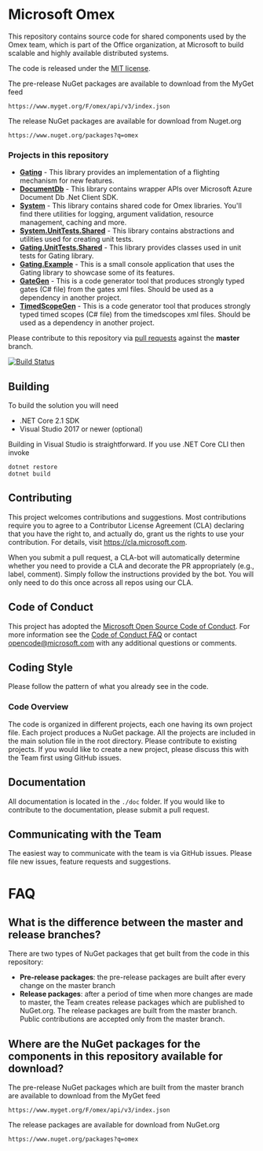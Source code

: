 # Microsoft Omex

This repository contains source code for shared components used by the Omex team, which is part of the Office organization, at Microsoft to build scalable and highly available distributed systems.

The code is released under the [MIT license](https://github.com/microsoft/Omex/blob/master/LICENSE).

The pre-release NuGet packages are available to download from the MyGet feed

    https://www.myget.org/F/omex/api/v3/index.json


The release NuGet packages are available for download from Nuget.org

    https://www.nuget.org/packages?q=omex


### Projects in this repository

* [__Gating__](https://github.com/microsoft/Omex/tree/master/src/Gating) - This library provides an implementation of a flighting mechanism for new features.
* [__DocumentDb__](https://github.com/microsoft/Omex/tree/master/src/DocumentDb) - This library contains wrapper APIs over Microsoft Azure Document Db .Net Client SDK.
* [__System__](https://github.com/microsoft/Omex/tree/master/src/System) - This library contains shared code for Omex libraries. You'll find there utilities for logging,
argument validation, resource management, caching and more.
* [__System.UnitTests.Shared__](https://github.com/microsoft/Omex/tree/master/src/System.UnitTests.Shared) - This library contains abstractions and utilities used for creating unit tests.
* [__Gating.UnitTests.Shared__](https://github.com/microsoft/Omex/tree/master/src/Gating.UnitTests.Shared) - This library provides classes used in unit tests for Gating library.
* [__Gating.Example__](https://github.com/microsoft/Omex/tree/master/src/Gating.Example) - This is a small console application that uses the Gating library to showcase some of its features.
* [__GateGen__](https://github.com/microsoft/Omex/tree/master/src/CodeGenerators/GateGen) - This is a code generator tool that produces strongly typed gates (C# file) from the gates xml files. Should be used as a dependency in another project.
* [__TimedScopeGen__](https://github.com/microsoft/Omex/tree/master/src/CodeGenerators/TimedScopeGen) - This is a code generator tool that produces strongly typed timed scopes (C# file) from the timedscopes xml files. Should be used as a dependency in another project.

Please contribute to this repository via [pull requests](https://github.com/Microsoft/Omex/pulls) against the __master__ branch.

[![Build Status](https://dev.azure.com/ms/Omex/_apis/build/status/Microsoft.Omex?branchName=master)](https://dev.azure.com/ms/Omex/_build/latest?definitionId=73&branchName=master)

## Building

To build the solution you will need

* .NET Core 2.1 SDK
* Visual Studio 2017 or newer (optional)

Building in Visual Studio is straightforward. If you use .NET Core CLI then invoke

    dotnet restore
    dotnet build

## Contributing

This project welcomes contributions and suggestions.  Most contributions require you to agree to a
Contributor License Agreement (CLA) declaring that you have the right to, and actually do, grant us
the rights to use your contribution. For details, visit https://cla.microsoft.com.

When you submit a pull request, a CLA-bot will automatically determine whether you need to provide
a CLA and decorate the PR appropriately (e.g., label, comment). Simply follow the instructions
provided by the bot. You will only need to do this once across all repos using our CLA.

## Code of Conduct

This project has adopted the [Microsoft Open Source Code of Conduct](https://opensource.microsoft.com/codeofconduct/).
For more information see the [Code of Conduct FAQ](https://opensource.microsoft.com/codeofconduct/faq/) or
contact [opencode@microsoft.com](mailto:opencode@microsoft.com) with any additional questions or comments.


## Coding Style
Please follow the pattern of what you already see in the code.

### Code Overview
The code is organized in different projects, each one having its own project file.
Each project produces a NuGet package.
All the projects are included in the main solution file in the root directory.
Please contribute to existing projects.
If you would like to create a new project, please discuss this with the Team first using GitHub issues.


## Documentation

All documentation is located in the `./doc` folder. If you would like to contribute to the documentation, please submit a pull request.

## Communicating with the Team
The easiest way to communicate with the team is via GitHub issues. Please file new issues, feature requests and suggestions.

# FAQ
## What is the difference between the master and release branches?
There are two types of NuGet packages that get built from the code in this repository:
* __Pre-release packages__: the pre-release packages are built after every change on the master branch
* __Release packages__: after a period of time when more changes are made to master, the Team creates release packages which are published to NuGet.org.
The release packages are built from the master branch. Public contributions are accepted only from the master branch.

## Where are the NuGet packages for the components in this repository available for download?
The pre-release NuGet packages which are built from the master branch are available to download from the MyGet feed

    https://www.myget.org/F/omex/api/v3/index.json


The release packages are available for download from NuGet.org

    https://www.nuget.org/packages?q=omex


